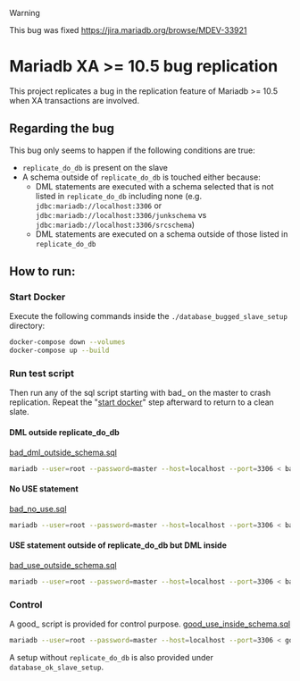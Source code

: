 > [!WARNING]
> This bug was fixed https://jira.mariadb.org/browse/MDEV-33921

# Mariadb XA >= 10.5 bug replication

This project replicates a bug in the replication feature of Mariadb >= 10.5 when XA transactions are involved.

## Regarding the bug

This bug only seems to happen if the following conditions are true:

- `replicate_do_db` is present on the slave
- A schema outside of `replicate_do_db` is touched either because:
  - DML statements are executed with a schema selected that is not listed in `replicate_do_db`
including none (e.g. `jdbc:mariadb://localhost:3306` or `jdbc:mariadb://localhost:3306/junkschema`
vs `jdbc:mariadb://localhost:3306/srcschema`)
  - DML statements are executed on a schema outside of those listed in `replicate_do_db`

## How to run:

### Start Docker
Execute the following commands inside the `./database_bugged_slave_setup` directory:
```bash
docker-compose down --volumes
docker-compose up --build
```

### Run test script
Then run any of the sql script starting with bad_ on the master to crash replication. Repeat the
"[start docker](#start-docker)" step afterward to return to a clean slate.

#### DML outside replicate_do_db
[bad_dml_outside_schema.sql](bad_dml_outside_schema.sql)
```bash
mariadb --user=root --password=master --host=localhost --port=3306 < bad_dml_outside_schema.sql 
```

#### No USE statement
[bad_no_use.sql](bad_no_use.sql)
```bash
mariadb --user=root --password=master --host=localhost --port=3306 < bad_no_use.sql
```

#### USE statement outside of replicate_do_db but DML inside
[bad_use_outside_schema.sql](bad_use_outside_schema.sql)
```bash
mariadb --user=root --password=master --host=localhost --port=3306 < bad_use_outside_schema.sql
```

### Control
A good_ script is provided for control purpose.
[good_use_inside_schema.sql](good_use_inside_schema.sql)
```bash
mariadb --user=root --password=master --host=localhost --port=3306 < good_use_inside_schema.sql
```
A setup without `replicate_do_db` is also provided under `database_ok_slave_setup`.
